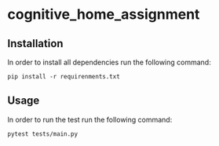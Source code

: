 # cognitive_home_assignment

## Installation

In order to install all dependencies run the following command:

```pip install -r requirenments.txt```

## Usage

In order to run the test run the following command:

``pytest tests/main.py``
